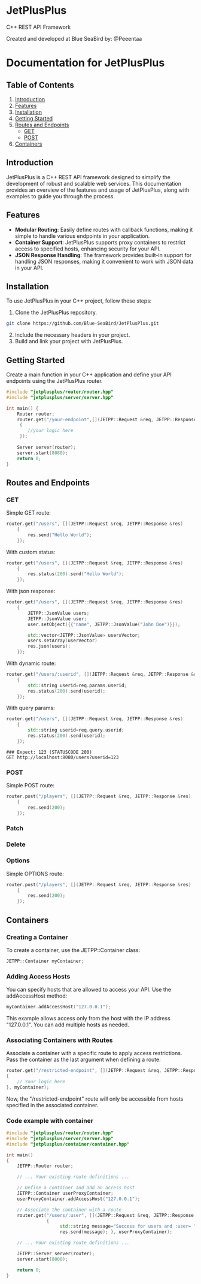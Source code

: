 # JetPlusPlus

C++ REST API Framework

Created and developed at Blue SeaBird by: @Peeentaa

# Documentation for JetPlusPlus

## Table of Contents

1. [Introduction](#introduction)
2. [Features](#features)
3. [Installation](#installation)
4. [Getting Started](#getting-started)
5. [Routes and Endpoints](#routes-and-endpoints)
   - [GET](#get)
   - [POST](#post)
6. [Containers](#containers)

## Introduction

JetPlusPlus is a C++ REST API framework designed to simplify the development of robust and scalable web services. This documentation provides an overview of the features and usage of JetPlusPlus, along with examples to guide you through the process.

## Features

- **Modular Routing**: Easily define routes with callback functions, making it simple to handle various endpoints in your application.
- **Container Support**: JetPlusPlus supports proxy containers to restrict access to specified hosts, enhancing security for your API.
- **JSON Response Handling**: The framework provides built-in support for handling JSON responses, making it convenient to work with JSON data in your API.


## Installation

To use JetPlusPlus in your C++ project, follow these steps:

1. Clone the JetPlusPlus repository.
```sh
git clone https://github.com/Blue-SeaBird/JetPlusPlus.git
```
2. Include the necessary headers in your project.
3. Build and link your project with JetPlusPlus.

## Getting Started

Create a main function in your C++ application and define your API endpoints using the JetPlusPlus router.

```cpp
#include "jetplusplus/router/router.hpp"
#include "jetplusplus/server/server.hpp"

int main() {
    Router router;
    router.get("/your-endpoint",[](JETPP::Request &req, JETPP::Response &res)
     { 
        //your logic here
     });
    
    Server server(router);
    server.start(8080);
    return 0;
}
```

## Routes and Endpoints

### GET

Simple GET route:
```cpp
router.get("/users", [](JETPP::Request &req, JETPP::Response &res)
    {
        res.send("Hello World"); 
    });

```

With custom status:
```cpp
router.get("/users", [](JETPP::Request &req, JETPP::Response &res)
    {
        res.status(200).send("Hello World"); 
    });
```


With json response:
```cpp
router.get("/users", [](JETPP::Request &req, JETPP::Response &res)
    {
        JETPP::JsonValue users;
        JETPP::JsonValue user;
        user.setObject({{"name", JETPP::JsonValue("John Doe")}});

        std::vector<JETPP::JsonValue> usersVector;
        users.setArray(userVector)
        res.json(users);
    });
```

With dynamic route:
```cpp
router.get("/users/:userid", [](JETPP::Request &req, JETPP::Response &res)
    {
        std::string userid=req.params.userid;
        res.status(200).send(userid);
    });
```

With query params:

```cpp
router.get("/users", [](JETPP::Request &req, JETPP::Response &res)
    {
        std::string userid=req.query.userid;
        res.status(200).send(userid);
    });
```

```http
### Expect: 123 (STATUSCODE 200)
GET http://localhost:8080/users?userid=123
```

### POST

Simple POST route:
```cpp
router.post("/players", [](JETPP::Request &req, JETPP::Response &res)
    {
        res.send(200);
    });
```

### Patch

### Delete

### Options

Simple OPTIONS route:
```cpp
router.post("/players", [](JETPP::Request &req, JETPP::Response &res)
    {
        res.send(200);
    });
```

## Containers


### Creating a Container

To create a container, use the JETPP::Container class:

```cpp
JETPP::Container myContainer;
```

### Adding Access Hosts

You can specify hosts that are allowed to access your API. Use the addAccessHost method:

```cpp
myContainer.addAccessHost("127.0.0.1");
```

This example allows access only from the host with the IP address "127.0.0.1". You can add multiple hosts as needed.

### Associating Containers with Routes

Associate a container with a specific route to apply access restrictions. Pass the container as the last argument when defining a route:

```cpp
router.get("/restricted-endpoint", [](JETPP::Request &req, JETPP::Response &res)
{
    // Your logic here
}, myContainer);
```

Now, the "/restricted-endpoint" route will only be accessible from hosts specified in the associated container.


### Code example with container

```cpp
#include "jetplusplus/router/router.hpp"
#include "jetplusplus/server/server.hpp"
#include "jetplusplus/container/container.hpp"

int main()
{
    JETPP::Router router;

    // ... Your existing route definitions ...

    // Define a container and add an access host
    JETPP::Container userProxyContainer;
    userProxyContainer.addAccessHost("127.0.0.1");

    // Associate the container with a route
    router.get("/users/:user", [](JETPP::Request &req, JETPP::Response &res)
               { 
                    std::string message="Success for users and :user= "+req.params["user"];
                    res.send(message); }, userProxyContainer);

    // ... Your existing route definitions ...

    JETPP::Server server(router);
    server.start(8000);

    return 0;
}
```
